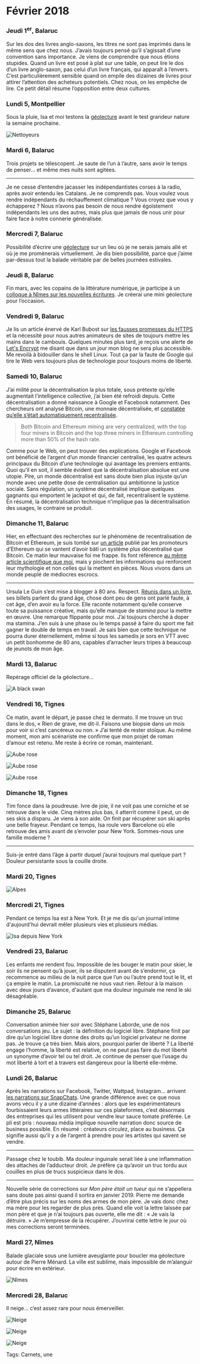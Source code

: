 # Février 2018



### Jeudi 1<sup>er</sup>, Balaruc

Sur les dos des livres anglo-saxons, les titres ne sont pas imprimés dans le même sens que chez nous. J’avais toujours pensé qu’il s’agissait d’une convention sans importance. Je viens de comprendre que nous étions stupides. Quand un livre est posé à plat sur une table, on peut lire le dos d’un livre anglo-saxon, pas celui d’un livre français, qui apparaît à l’envers. C’est particulièrement sensible quand on empile des dizaines de livres pour attirer l’attention des acheteurs potentiels. Chez nous, on les empêche de lire. Ce petit détail résume l’opposition entre deux cultures.

### Lundi 5, Montpellier

Sous la pluie, Isa et moi testons la [géolecture](https://tcrouzet.com/geolecture/) avant le test grandeur nature la semaine prochaine.

![Nettoyeurs](https://tcrouzet.com/images_tc/2018/03/20180205.jpg)

### Mardi 6, Balaruc

Trois projets se télescopent. Je saute de l’un à l’autre, sans avoir le temps de penser… et même mes nuits sont agitées.

---

Je ne cesse d’entendre jacasser les indépendantistes corses à la radio, après avoir entendu les Catalans. Je ne comprends pas. Vous voulez vous rendre indépendants du réchauffement climatique ? Vous croyez que vous y échapperez ? Nous n’avons pas besoin de nous rendre égoïstement indépendants les uns des autres, mais plus que jamais de nous unir pour faire face à notre connerie généralisée.

### Mercredi 7, Balaruc

Possibilité d’écrire une [géolecture](https://tcrouzet.com/geolecture/) sur un lieu où je ne serais jamais allé et où je me promènerais virtuellement. Je dis bien possibilité, parce que j’aime par-dessus tout la balade véritable par de belles journées estivales.

### Jeudi 8, Balaruc

Fin mars, avec les copains de la littérature numérique, je participe à un [colloque à Nîmes sur les nouvelles écritures](http://auteur2018.unimes.fr/programme/). Je créerai une mini géolecture pour l’occasion.

### Vendredi 9, Balaruc

Je lis un article énervé de Karl Bubost sur [les fausses promesses du HTTPS](http://www.la-grange.net/2018/02/09/chimere-https) et la nécessité pour nous autres animateurs de sites de toujours mettre les mains dans le cambouis. Quelques minutes plus tard, je reçois une alerte de [Let's Encrypt](https://letsencrypt.org/) me disant que dans un jour mon blog ne sera plus accessible. Me revoilà à bidouiller dans le shell Linux. Tout ça par la faute de Google qui tire le Web vers toujours plus de technologie pour toujours moins de liberté.

### Samedi 10, Balaruc

J’ai milité pour la décentralisation la plus totale, sous prétexte qu’elle augmentait l’intelligence collective, j’ai bien été refroidi depuis. Cette décentralisation a donné naissance à Google et Facebook notamment. Des chercheurs ont analysé Bitcoin, une monnaie décentralisée, et [constatée qu’elle s’était automatiquement recentralisée](http://hackingdistributed.com/2018/01/15/decentralization-bitcoin-ethereum/).

> Both Bitcoin and Ethereum mining are very centralized, with the top four miners in Bitcoin and the top three miners in Ethereum controlling more than 50% of the hash rate.

Comme pour le Web, on peut trouver des explications. Google et Facebook ont bénéficié de l’argent d’un monde financier centralisé, les quatre acteurs principaux du Bitcoin d’une technologie qui avantage les premiers entrants. Quoi qu’il en soit, il semble évident que la décentralisation absolue est une utopie. Pire, un monde décentralisé est sans doute bien plus injuste qu’un monde avec une petite dose de centralisation qui ambitionne la justice sociale. Sans régulation, un système décentralisé implique quelques gagnants qui emportent le jackpot et qui, de fait, recentralisent le système. En résumé, la décentralisation technique n'implique pas la décentralisation des usages, le contraire se produit.

### Dimanche 11, Balaruc

Hier, en effectuant des recherches sur le phénomène de recentralisation de Bitcoin et Ethereum, je suis tombé sur [un article](https://smartereum.com/ethereum-distributed-decentralized-bitcoin-cornell-professor-emin-gun-sirer-bitcoin-vs-ethereum/) publié par les promoteurs d’Ethereum qui se vantent d’avoir bâti un système plus décentralisé que Bitcoin. Ce matin leur mauvaise foi me frappe. Ils font référence [au même article scientifique que moi](http://hackingdistributed.com/2018/01/15/decentralization-bitcoin-ethereum/), mais y piochent les informations qui renforcent leur mythologie et non celles qui la mettent en pièces. Nous vivons dans un monde peuplé de médiocres escrocs.

---

Ursula Le Guin s’est mise à blogger à 80 ans. Respect. [Réunis dans un livre](https://www.brainpickings.org/2018/01/24/ursula-k-le-guin-spare-time/), ses billets parlent du grand âge, chose dont peu de gens ont parlé faute, à cet âge, d’en avoir eu la force. Elle raconte notamment qu’elle conserve toute sa puissance créative, mais qu’elle manque de *stamina* pour la mettre en œuvre. Une remarque flippante pour moi. J’ai toujours cherché à doper ma stamina. J’en suis à une phase ou le temps passé à faire du sport me fait gagner le double de temps en travail. Je sais bien que cette technique ne pourra durer éternellement, même si tous les samedis je sors en VTT avec un petit bonhomme de 80 ans, capables d’arracher leurs tripes à beaucoup de jeunots de mon âge.

### Mardi 13, Balaruc

Repérage officiel de la géolecture…

![A black swan](https://tcrouzet.com/images_tc/2018/03/20180213_1.jpg)

### Vendredi 16, Tignes

Ce matin, avant le départ, je passe chez le dermato. Il me trouve un truc dans le dos, « Rien de grave, me dit-il. Faisons une biopsie dans un mois pour voir si c’est cancéreux ou non. » J’ai tenté de rester stoïque. Au même moment, mon ami scénariste me confirme que mon projet de roman d’amour est retenu. Me reste à écrire ce roman, maintenant.

![Aube rose](https://tcrouzet.com/images_tc/2018/03/20180216_1.jpg)

![Aube rose](https://tcrouzet.com/images_tc/2018/03/20180216_2.jpg)

![Aube rose](https://tcrouzet.com/images_tc/2018/03/20180216_3.jpg)

### Dimanche 18, Tignes

Tim fonce dans la poudreuse. Ivre de joie, il ne voit pas une corniche et se retrouve dans le vide. Cinq mètres plus bas, il atterrit comme il peut, un de ses skis a disparu. Je viens à son aide. On finit par récupérer son ski après une belle frayeur. Pendant ce temps, Isa roule vers Barcelone où elle retrouve des amis avant de s’envoler pour New York. Sommes-nous une famille moderne ?

---

Suis-je entré dans l’âge à partir duquel j’aurai toujours mal quelque part ? Douleur persistante sous la couille droite.

### Mardi 20, Tignes

![Alpes](https://tcrouzet.com/images_tc/2018/03/20180220_1.jpg)

### Mercredi 21, Tignes

Pendant ce temps Isa est à New York. Et je me dis qu'un journal intime d'aujourd'hui devrait mêler plusieurs vies et plusieurs médias.

![Isa depuis New York](https://tcrouzet.com/images_tc/2018/03/20180221_1.jpg)

### Vendredi 23, Balaruc

Les enfants me rendent fou. Impossible de les bouger le matin pour skier, le soir ils ne pensent qu’à jouer, ils se disputent avant de s’endormir, ça recommence au milieu de la nuit parce que l’un ou l’autre prend tout le lit, et ça empire le matin. La promiscuité ne nous vaut rien. Retour à la maison avec deux jours d’avance, d'autant que ma douleur inguinale me rend le ski désagréable.

### Dimanche 25, Balaruc

Conversation animée hier soir avec Stéphane Laborde, une de nos conversations jeu. Le sujet : la définition du logiciel libre. Stéphane finit par dire qu’un logiciel libre donne des droits qu’un logiciel privateur ne donne pas. Je trouve ça très bien. Mais alors, pourquoi parler de liberté ? La liberté engage l’homme, la liberté est relative, on ne peut pas faire du mot liberté un synonyme d’avoir tel ou tel droit. Je continue de penser que l’usage du mot liberté à tort et à travers est dangereux pour la liberté elle-même.

### Lundi 26, Balaruc

Après les narrations sur Facebook, Twitter, Wattpad, Instagram… arrivent [les narrations sur SnapChats](http://www.benhoguet.com/pls-secrets-de-fabrication-fiction-snapchat/). Une grande différence avec ce que nous avons vécu il y a une dizaine d’années : alors que les expérimentateurs fourbissaient leurs armes littéraires sur ces plateformes, c’est désormais des entreprises qui les utilisent pour vendre leur sauce tomate préférée. Le pli est pris : nouveau média implique nouvelle narration donc source de business possible. En résumé : créateurs circulez, place au business. Ça signifie aussi qu’il y a de l’argent à prendre pour les artistes qui savent se vendre.

---

Passage chez le toubib. Ma douleur inguinale serait liée à une inflammation des attaches de l’adducteur droit. Je préfère ça qu’avoir un truc tordu aux couilles en plus de trucs suspicieux dans le dos.

---

Nouvelle série de corrections sur *Mon père était un tueur* qui ne s’appellera sans doute pas ainsi quand il sortira en janvier 2019. Pierre me demande d’être plus précis sur les noms des armes de mon père. Je vais donc chez ma mère pour les regarder de plus près. Quand elle voit la lettre laissée par mon père et que je n’ai toujours pas ouverte, elle me dit : « Je vais la détruire. » Je m’empresse de la récupérer. J’ouvrirai cette lettre le jour où mes corrections seront terminées.

### Mardi 27, Nîmes

Balade glaciale sous une lumière aveuglante pour boucler ma géolecture autour de Pierre Ménard. La ville est sublime, mais impossible de m’alanguir pour écrire en extérieur.

![Nîmes](https://tcrouzet.com/images_tc/2018/03/20180227_1.jpg)

### Mercredi 28, Balaruc

Il neige… c’est assez rare pour nous émerveiller.

![Neige](https://tcrouzet.com/images_tc/2018/03/20180228_2.jpg)

![Neige](https://tcrouzet.com/images_tc/2018/03/20180228_1.jpg)

![Neige](https://tcrouzet.com/images_tc/2018/03/20180228_3.jpg)



Tags: Carnets, une